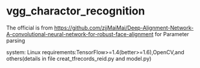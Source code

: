 # vgg_charactor_recognition
The official is from https://github.com/zjjMaiMai/Deep-Alignment-Network-A-convolutional-neural-network-for-robust-face-alignment for Parameter parsing

system: Linux
requirements:TensorFlow>=1.4(better>=1.6),OpenCV,and others(details in file creat_tfrecords_reid.py and model.py)

